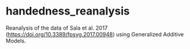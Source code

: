# handedness_reanalysis
Reanalysis of the data of Sala et al. 2017 (https://doi.org/10.3389/fpsyg.2017.00948) using Generalized Additive Models.
